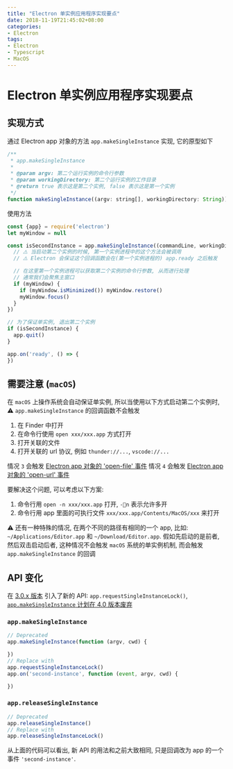 ```yaml
---
title: "Electron 单实例应用程序实现要点"
date: 2018-11-19T21:45:02+08:00
categories:
- Electron
tags:
- Electron
- Typescript
- MacOS
---
```


# Electron 单实例应用程序实现要点

## 实现方式

通过 Electron app 对象的方法 `app.makeSingleInstance` 实现, 它的原型如下

```js
/**
 * app.makeSingleInstance
 *
 * @param argv: 第二个运行实例的命令行参数
 * @param workingDirectory: 第二个运行实例的工作目录
 * @return true 表示这是第二个实例, false 表示这是第一个实例
 */
function makeSingleInstance((argv: string[], workingDirectory: String)): boolean;
```

使用方法

```js
const {app} = require('electron')
let myWindow = null

const isSecondInstance = app.makeSingleInstance((commandLine, workingDirectory) => {
  // ⚠️ 当启动第二个实例的时候, 第一个实例进程中的这个方法会被调用
  // ⚠️ Electron 会保证这个回调函数会在(第一个实例进程的) app.ready 之后触发

  // 在这里第一个实例进程可以获取第二个实例的命令行参数, 从而进行处理
  // 通常我们会聚焦主窗口
  if (myWindow) {
    if (myWindow.isMinimized()) myWindow.restore()
    myWindow.focus()
  }
})

// 为了保证单实例, 退出第二个实例
if (isSecondInstance) {
  app.quit()
}

app.on('ready', () => {
})
```

## 需要注意 (`macOS`)

在 `macOS` 上操作系统会自动保证单实例, 所以当使用以下方式启动第二个实例时, ⚠️ `app.makeSingleInstance` 的回调函数不会触发

1. 在 Finder 中打开
1. 在命令行使用 `open xxx/xxx.app` 方式打开
1. 打开关联的文件
1. 打开关联的 url 协议, 例如 `thunder://...`, `vscode://...`

情况 `3` 会触发 [Electron app 对象的 'open-file' 事件](https://electronjs.org/docs/api/app#%E4%BA%8B%E4%BB%B6-open-file-macos)
情况 `4` 会触发 [Electron app 对象的 'open-url' 事件](https://electronjs.org/docs/api/app#%E4%BA%8B%E4%BB%B6-open-url-macos)

要解决这个问题, 可以考虑以下方案:

1. 命令行用 `open -n xxx/xxx.app` 打开, `-n` 表示允许多开
1. 命令行用 app 里面的可执行文件 `xxx/xxx.app/Contents/MacOS/xxx` 来打开

⚠️ 还有一种特殊的情况, 在两个不同的路径有相同的一个 app, 比如: `~/Applications/Editor.app` 和 `~/Download/Editor.app`. 假如先启动的是前者, 然后双击启动后者, 这种情况不会触发 `macOS` 系统的单实例机制, 而会触发 `app.makeSingleInstance` 的回调


## API 变化

在 [3.0.x 版本](https://github.com/electron/electron/blob/3-0-x-appcontainer-trials/docs/api/app.md) 引入了新的 API: `app.requestSingleInstanceLock()`, [`app.makeSingleInstance` 计划在 4.0 版本废弃](https://github.com/electron/electron/blob/master/docs/api/breaking-changes.md)

### `app.makeSingleInstance`

```js
// Deprecated
app.makeSingleInstance(function (argv, cwd) {

})
// Replace with
app.requestSingleInstanceLock()
app.on('second-instance', function (event, argv, cwd) {

})
```

### `app.releaseSingleInstance`

```js
// Deprecated
app.releaseSingleInstance()
// Replace with
app.releaseSingleInstanceLock()
```

从上面的代码可以看出, 新 API 的用法和之前大致相同, 只是回调改为 app 的一个事件 `'second-instance'`.
